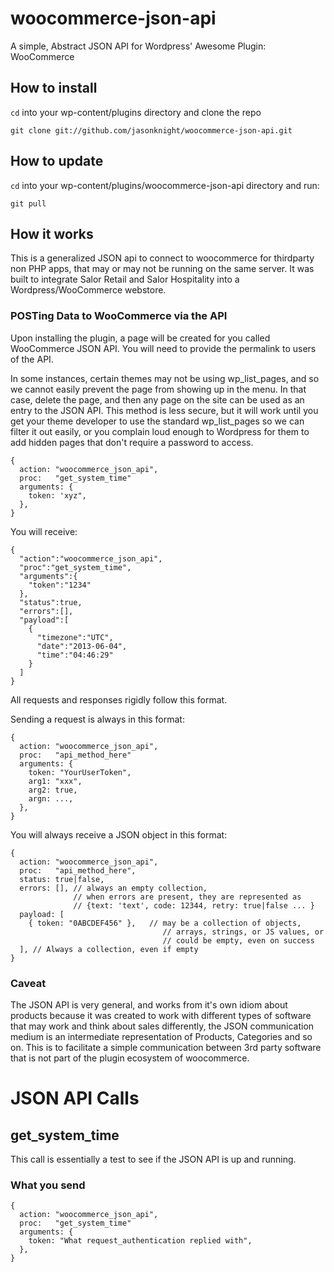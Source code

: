 # woocommerce-json-api


A simple, Abstract JSON API for Wordpress' Awesome Plugin: WooCommerce

## How to install

`cd` into your wp-content/plugins directory and clone the repo

`git clone git://github.com/jasonknight/woocommerce-json-api.git`

## How to update

`cd` into your wp-content/plugins/woocommerce-json-api directory and run:

`git pull`

## How it works

This is a generalized JSON api to connect to woocommerce for thirdparty non PHP apps,
that may or may not be running on the same server. It was built to integrate Salor Retail
and Salor Hospitality into a Wordpress/WooCommerce webstore.

### POSTing Data to WooCommerce via the API

Upon installing the plugin, a page will be created for you called WooCommerce JSON API. You will
need to provide the permalink to users of the API.

In some instances, certain themes may not be using wp_list_pages, and so we cannot easily prevent the
page from showing up in the menu. In that case, delete the page, and then any page on the site
can be used as an entry to the JSON API. This method is less secure, but it will work until you
get your theme developer to use the standard wp_list_pages so we can filter it out easily, or
you complain loud enough to Wordpress for them to add hidden pages that don't require a password
to access. 

    {
      action: "woocommerce_json_api",
      proc:   "get_system_time"
      arguments: {
        token: 'xyz",
      },
    }

You will receive:

    {
      "action":"woocommerce_json_api",
      "proc":"get_system_time",
      "arguments":{
        "token":"1234"
      },
      "status":true,
      "errors":[],
      "payload":[
        {
          "timezone":"UTC",
          "date":"2013-06-04",
          "time":"04:46:29"
        }
      ]
    }


All requests and responses rigidly follow this format.

Sending a request is always in this format:

    {
      action: "woocommerce_json_api",
      proc:   "api_method_here"
      arguments: {
        token: "YourUserToken",
        arg1: "xxx",
        arg2: true,
        argn: ...,
      },
    }

You will always receive a JSON object in this format:

    {
      action: "woocommerce_json_api",
      proc:   "api_method_here",
      status: true|false,
      errors: [], // always an empty collection, 
                  // when errors are present, they are represented as 
                  // {text: 'text', code: 12344, retry: true|false ... }
      payload: [
        { token: "0ABCDEF456" },   // may be a collection of objects, 
                                      // arrays, strings, or JS values, or 
                                      // could be empty, even on success
      ], // Always a collection, even if empty
    }

### Caveat

The JSON API is very general, and works from it's own idiom about products because it was created to work
with different types of software that may work and think about sales differently, the JSON communication
medium is an intermediate representation of Products, Categories and so on. This is to facilitate a
simple communication between 3rd party software that is not part of the plugin ecosystem of woocommerce.

# JSON API Calls

## get_system_time

This call is essentially a test to see if the JSON API is up and running.

### What you send

    {
      action: "woocommerce_json_api",
      proc:   "get_system_time"
      arguments: {
        token: "What request_authentication replied with",
      },
    }



